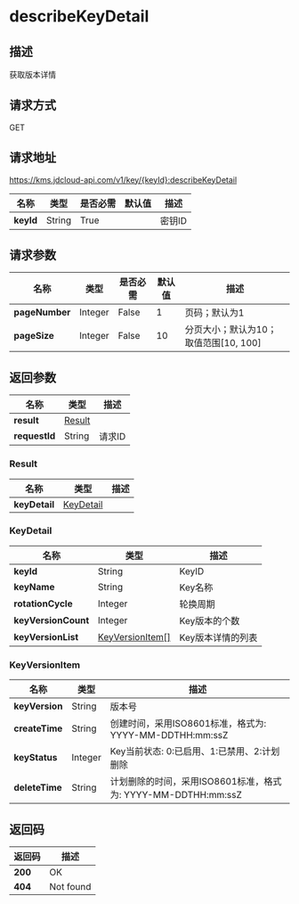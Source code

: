 # describeKeyDetail


## 描述
获取版本详情

## 请求方式
GET

## 请求地址
https://kms.jdcloud-api.com/v1/key/{keyId}:describeKeyDetail

|名称|类型|是否必需|默认值|描述|
|---|---|---|---|---|
|**keyId**|String|True| |密钥ID|

## 请求参数
|名称|类型|是否必需|默认值|描述|
|---|---|---|---|---|
|**pageNumber**|Integer|False|1|页码；默认为1|
|**pageSize**|Integer|False|10|分页大小；默认为10；取值范围[10, 100]|


## 返回参数
|名称|类型|描述|
|---|---|---|
|**result**|[Result](#result)| |
|**requestId**|String|请求ID|

### <div id="Result">Result</div>
|名称|类型|描述|
|---|---|---|
|**keyDetail**|[KeyDetail](#keydetail)| |
### <div id="KeyDetail">KeyDetail</div>
|名称|类型|描述|
|---|---|---|
|**keyId**|String|KeyID|
|**keyName**|String|Key名称|
|**rotationCycle**|Integer|轮换周期|
|**keyVersionCount**|Integer|Key版本的个数|
|**keyVersionList**|[KeyVersionItem[]](#keyversionitem)|Key版本详情的列表|
### <div id="KeyVersionItem">KeyVersionItem</div>
|名称|类型|描述|
|---|---|---|
|**keyVersion**|String|版本号|
|**createTime**|String|创建时间，采用ISO8601标准，格式为: YYYY-MM-DDTHH:mm:ssZ|
|**keyStatus**|Integer|Key当前状态: 0:已启用、1:已禁用、2:计划删除|
|**deleteTime**|String|计划删除的时间，采用ISO8601标准，格式为: YYYY-MM-DDTHH:mm:ssZ|

## 返回码
|返回码|描述|
|---|---|
|**200**|OK|
|**404**|Not found|
